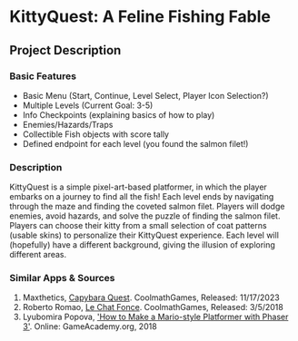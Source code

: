# KittyQuest: A Feline Fishing Fable

## Project Description
### Basic Features
* Basic Menu (Start, Continue, Level Select, Player Icon Selection?)
* Multiple Levels (Current Goal: 3-5) 
* Info Checkpoints (explaining basics of how to play)
* Enemies/Hazards/Traps
* Collectible Fish objects with score tally
* Defined endpoint for each level (you found the salmon filet!)

### Description
KittyQuest is a simple pixel-art-based platformer, in which the player embarks on a journey to find all the fish! Each level ends by navigating through the maze and finding the coveted salmon filet. Players will dodge enemies, avoid hazards, and solve the puzzle of finding the salmon filet. Players can choose their kitty from a small selection of coat patterns (usable skins) to personalize their KittyQuest experience. Each level will (hopefully) have a different background, giving the illusion of exploring different areas. 

### Similar Apps & Sources
1. Maxthetics, [Capybara Quest](https://www.coolmathgames.com/0-capybara-quest). CoolmathGames, Released: 11/17/2023
2. Roberto Romao, [Le Chat Fonce](https://www.coolmathgames.com/0-le-chat-fonce). CoolmathGames, Released: 3/5/2018
3. Lyubomira Popova, ['How to Make a Mario-style Platformer with Phaser 3'](https://gamedevacademy.org/how-to-make-a-mario-style-platformer-with-phaser-3/?a=13). Online: GameAcademy.org, 2018 
